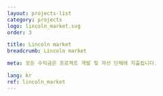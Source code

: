 ```yaml
---
layout: projects-list
category: projects
logo: lincoln_market.svg
order: 3

title: Lincoln market
breadcrumb: Lincoln market

meta: 모든 수익금은 프로젝트 개발 및 자선 단체에 지출됩니다.

lang: kr
ref: lincoln_market
---
```

